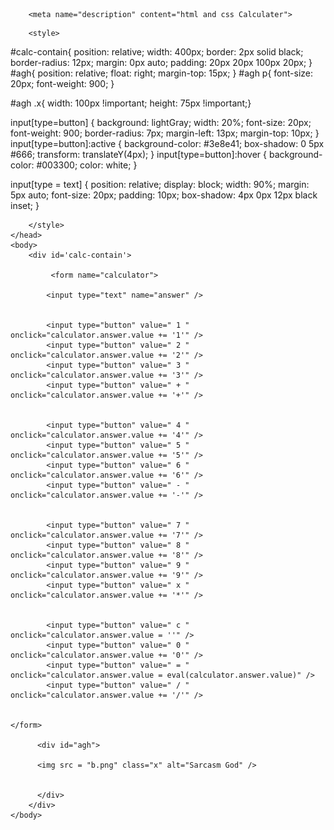 <html>
    <head>
        <title>Calculator - gaurav</title>
        
        <meta name="description" content="html and css Calculater">
  <meta name="keywords" content="HTML,CSS,JavaScript">
  <meta name="author" content="Gaurav Chand">
  <meta name="viewport" content="width=device-width, initial-scale=1.0">
        
        <style>
        
        
#calc-contain{
  position: relative;
  width: 400px;
  border: 2px solid black;
  border-radius: 12px;
  margin: 0px auto;
  padding: 20px 20px 100px 20px;
}
#agh{
  position: relative;
  float: right;
  margin-top: 15px;
}
#agh p{
  font-size: 20px;
  font-weight: 900;
}

#agh .x{
width: 100px !important;
    height: 75px !important;}

input[type=button] {
  background: lightGray;
  width: 20%;
  font-size: 20px;
  font-weight: 900;
  border-radius: 7px;
  margin-left: 13px;
  margin-top: 10px;
}
input[type=button]:active {
  background-color: #3e8e41;
  box-shadow: 0 5px #666;
  transform: translateY(4px);
}
input[type=button]:hover {
  background-color: #003300;
  color: white;
}

input[type = text] {
  position: relative;
  display: block;
  width: 90%;
  margin: 5px auto;
  font-size: 20px;
  padding: 10px;
  box-shadow: 4px 0px 12px black inset;
}
    
  
        
        </style>
    </head>
    <body>
        <div id='calc-contain'>
  
             <form name="calculator">
            
            <input type="text" name="answer" />
        
            
            <input type="button" value=" 1 " onclick="calculator.answer.value += '1'" />
            <input type="button" value=" 2 " onclick="calculator.answer.value += '2'" />
            <input type="button" value=" 3 " onclick="calculator.answer.value += '3'" />
            <input type="button" value=" + " onclick="calculator.answer.value += '+'" />
          
            
            <input type="button" value=" 4 " onclick="calculator.answer.value += '4'" />
            <input type="button" value=" 5 " onclick="calculator.answer.value += '5'" />
            <input type="button" value=" 6 " onclick="calculator.answer.value += '6'" />
            <input type="button" value=" - " onclick="calculator.answer.value += '-'" />
         
          
            <input type="button" value=" 7 " onclick="calculator.answer.value += '7'" />
            <input type="button" value=" 8 " onclick="calculator.answer.value += '8'" />
            <input type="button" value=" 9 " onclick="calculator.answer.value += '9'" />
            <input type="button" value=" x " onclick="calculator.answer.value += '*'" />
           
        
            <input type="button" value=" c " onclick="calculator.answer.value = ''" />
            <input type="button" value=" 0 " onclick="calculator.answer.value += '0'" />
            <input type="button" value=" = " onclick="calculator.answer.value = eval(calculator.answer.value)" />
            <input type="button" value=" / " onclick="calculator.answer.value += '/'" />
            
  
    </form>
       
          <div id="agh">
      
          <img src = "b.png" class="x" alt="Sarcasm God" />
            

          </div>
        </div>
    </body>
</html>
